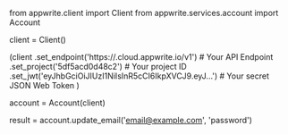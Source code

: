 from appwrite.client import Client
from appwrite.services.account import Account

client = Client()

(client
  .set_endpoint('https://<REGION>.cloud.appwrite.io/v1') # Your API Endpoint
  .set_project('5df5acd0d48c2') # Your project ID
  .set_jwt('eyJhbGciOiJIUzI1NiIsInR5cCI6IkpXVCJ9.eyJ...') # Your secret JSON Web Token
)

account = Account(client)

result = account.update_email('email@example.com', 'password')
